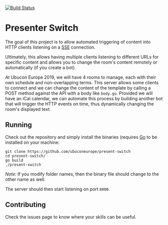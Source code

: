 [![Build Status](https://travis-ci.org/ubuconeurope/present-switch.svg?branch=master)](https://travis-ci.org/ubuconeurope/present-switch)
# Presenter Switch

The goal of this project is to allow automated triggering of content into HTTP clients listening on a [SSE](https://en.wikipedia.org/wiki/Server-sent_events) connection.

Ultimately, this allows having multiple clients listening to different URLs for specific content and allows you to change the room's content remotely or automatically (if you create a bot). 

At Ubucon Europe 2019, we will have 4 rooms to manage, each with their own schedule and non-overlapping terms. This server allows some clients to connect and we can change the content of the template by calling a POST method against the API with a body like `body.go`. Provided we will have an iCal calendar, we can automate this process by building another bot that will trigger the HTTP events on time, thus dynamically changing the room's displayed text.

## Running

Check out the repository and simply install the binaries (requires [Go](https://golang.org/) to be installed on your machine:

`git clone https://github.com/ubuconeurope/present-switch`  
`cd present-switch/`  
`go build`  
`./present-switch`   

_Note:_ If you modify folder names, then the binary file should change to the other name as well.  

The server should then start listening on port `8000`.


## Contributing

Check the issues page to know where your skills can be useful.
